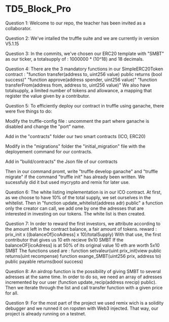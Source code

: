 # TD5_Block_Pro

Question 1: Welcome to our repo, the teacher has been invited as a collaborator.

Question 2: We've intalled the truffle suite and we are currently in version V5.1.15

Question 3: In the commits, we've chosen our ERC20 template with "SMBT" as our ticker, a totalsupply of : 1000000 * (10^18) and 18 decimals.

Question 4: There are the 3 mandatory functions in our SimpleERC20Token contract : "function transfer(address to, uint256 value) public returns (bool success)"
"function approve(address spender, uint256 value)"
"function transferFrom(address from, address to, uint256 value)"
We also have totalsupply, a limited number of tokens and allowance, a mapping that register the value given by a contributor.

Question 5: To efficiently deploy our contract in truffle using ganache, there were five things to do:

Modify the truffle-config file : uncomment the part where ganache is disabled and change the "port" name.

Add in the "contracts" folder our two smart contracts (ICO, ERC20)

Modify in the "migrations" folder the "initial_migration" file with the deployement command for our contracts.

Add in "build/contracts" the Json file of our contracts

Then in our command promt, write "truffle develop ganache" and "truffle migrate" if the command "truffle init" has already been written.
We sucessfuly did it but used mycrypto and remix for later use.

Question 6: The white listing implementation is in our ICO contract. At first, as we choose to have 10% of the total supply, we set ourselves in the whitelist. Then in "function update_whitelist(address adr) public" a function only the creator can call, we add one by one the adresses that are interested in investing on our tokens.
The white list is then created.

Question 7: In order to reward the first investors, we attribute according to the amount left in the contract balance, a fair amount of tokens.
reward : prix_init x ((balanceOf[icoAdress] x 10)/totalSupply)
With that use, the first contributor that gives us 10 eth recieve 9x10 SMBT
If the balanceOF[icoAdress] is at 50% of its original value 10 eth are worth 5x10 SMBT
The functions used are : 
function setvaleur(uint prix_init)view public returns(uint recompense)
function exange_SMBT(uint256 prix, address to) public payable returns(bool success)

Question 8: An airdrop function is the possibility of giving SMBT to several adresses at the same time. In order to do so, we need an array of adresses incremented by our user (function update_recip(address nrecip) public).
Then we iterate through the list and call transfer function with a given price for all.

Question 9: For the most part of the project we used remix wich is a solidity debugger and we runned it on ropsten with Web3 injected.
That way, our project is already running on a testnet.


